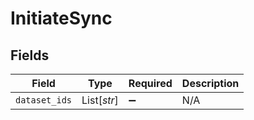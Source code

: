 # InitiateSync


## Fields

| Field              | Type               | Required           | Description        |
| ------------------ | ------------------ | ------------------ | ------------------ |
| `dataset_ids`      | List[*str*]        | :heavy_minus_sign: | N/A                |